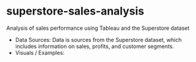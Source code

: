 # superstore-sales-analysis
Analysis of sales performance using Tableau and the Superstore dataset
- Data Sources: Data is sources from the Superstore dataset, which includes information on sales, profits, and customer segments.
- Visuals / Examples: 
